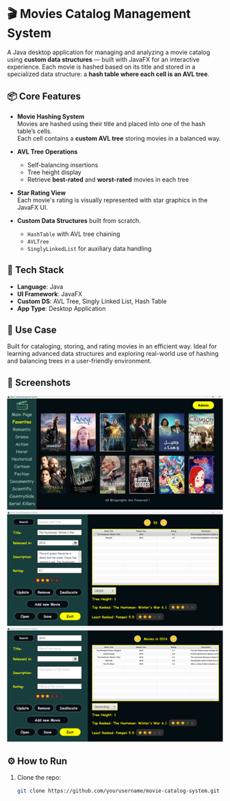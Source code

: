 # 🎬 Movies Catalog Management System

A Java desktop application for managing and analyzing a movie catalog using **custom data structures** — built with JavaFX for an interactive experience.
Each movie is hashed based on its title and stored in a specialized data structure: a **hash table where each cell is an AVL tree**.

## 📦 Core Features

- **Movie Hashing System**  
  Movies are hashed using their title and placed into one of the hash table’s cells.  
  Each cell contains a **custom AVL tree** storing movies in a balanced way.

- **AVL Tree Operations**  
  - Self-balancing insertions
  - Tree height display
  - Retrieve **best-rated** and **worst-rated** movies in each tree

- **Star Rating View**  
  Each movie's rating is visually represented with star graphics in the JavaFX UI.

- **Custom Data Structures**  built from scratch.
  - `HashTable` with AVL tree chaining  
  - `AVLTree` 
  - `SinglyLinkedList` for auxiliary data handling

## 🧰 Tech Stack

- **Language**: Java  
- **UI Framework**: JavaFX  
- **Custom DS**: AVL Tree, Singly Linked List, Hash Table  
- **App Type**: Desktop Application

## 🎯 Use Case

Built for cataloging, storing, and rating movies in an efficient way. 
Ideal for learning advanced data structures and exploring real-world use of hashing and balancing trees in a user-friendly environment.

## 📸 Screenshots

<!-- Replace these paths with actual images once uploaded -->
![Main Dashboard](assets/1.png)
![screenshot](assets/2.png)
![screenshot](assets/3.png)

## ⚙️ How to Run

1. Clone the repo:
   ```bash
   git clone https://github.com/yourusername/movie-catalog-system.git
